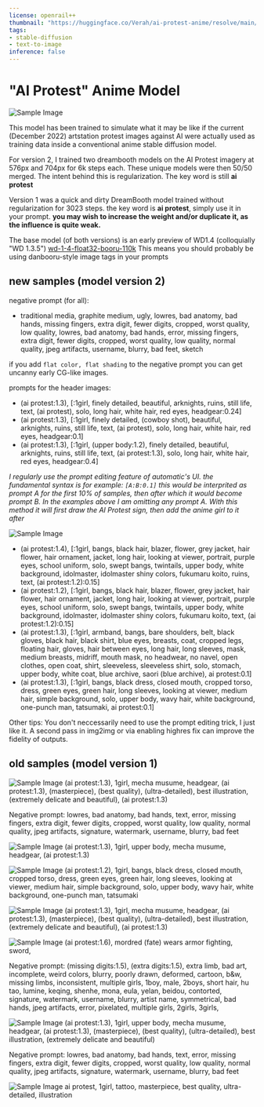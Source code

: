 ```yaml
---
license: openrail++
thumbnail: "https://huggingface.co/Verah/ai-protest-anime/resolve/main/s0.webp"
tags:
- stable-diffusion
- text-to-image
inference: false
---
```


# "AI Protest" Anime Model

![Sample Image](s0.webp)

This model has been trained to simulate what it may be like if the current (December 2022) artstation protest images against AI were actually used as training data inside a conventional anime stable diffusion model.

For version 2, I trained two dreambooth models on the AI Protest imagery at 576px and 704px for 6k steps each. These unique models were then 50/50 merged. The intent behind this is regularization. The key word is still **ai protest**


Version 1 was a quick and dirty DreamBooth model trained without regularization for 3023 steps. the key word is **ai protest**, simply use it in your prompt. **you may wish to increase the weight and/or duplicate it, as the influence is quite weak.**

The base model (of both versions) is an early preview of WD1.4 (colloquially "WD 1.3.5") [wd-1-4-float32-booru-110k](https://huggingface.co/hakurei/waifu-diffusion-v1-4/blob/9fa4a42a9c4a0948472fa909e6c1a39be0dda699/models/wd-1-4-float32-booru-110k.ckpt) This means you should probably be using danbooru-style image tags in your prompts


## new samples (model version 2)
negative prompt (for all):
- traditional media, graphite medium, ugly, lowres, bad anatomy, bad hands, missing fingers, extra digit, fewer digits, cropped, worst quality, low quality, lowres, bad anatomy, bad hands, error, missing fingers, extra digit, fewer digits, cropped, worst quality, low quality, normal quality, jpeg artifacts, username, blurry, bad feet, sketch

if you add `flat color, flat shading` to the negative prompt you can get uncanny early CG-like images.

prompts for the header images: 
- (ai protest:1.3), [:1girl, finely detailed, beautiful, arknights, ruins, still life, text, (ai protest), solo, long hair, white hair, red eyes, headgear:0.24]
- (ai protest:1.3), [:1girl, finely detailed, (cowboy shot), beautiful, arknights, ruins, still life, text, (ai protest), solo, long hair, white hair, red eyes, headgear:0.1]
- (ai protest:1.3), [:1girl, (upper body:1.2), finely detailed, beautiful, arknights, ruins, still life, text, (ai protest:1.3), solo, long hair, white hair, red eyes, headgear:0.4]

*I regularly use the prompt editing feature of automatic's UI. the fundamental syntax is for example: `[A:B:0.1]` this would be interprited as prompt A for the first 10% of samples, then after which it would become prompt B. In the examples above I am omitting any prompt A. With this method it will first draw the AI Protest sign, then add the anime girl to it after*

![Sample Image](s1.webp)
- (ai protest:1.4), [:1girl, bangs, black hair, blazer, flower, grey jacket, hair flower, hair ornament, jacket, long hair, looking at viewer, portrait, purple eyes, school uniform, solo, swept bangs, twintails, upper body, white background, idolmaster, idolmaster shiny colors, fukumaru koito, ruins, text, (ai protest:1.2):0.15]
- (ai protest:1.2), [:1girl, bangs, black hair, blazer, flower, grey jacket, hair flower, hair ornament, jacket, long hair, looking at viewer, portrait, purple eyes, school uniform, solo, swept bangs, twintails, upper body, white background, idolmaster, idolmaster shiny colors, fukumaru koito, text, (ai protest:1.2):0.15]
- (ai protest:1.3), [:1girl, armband, bangs, bare shoulders, belt, black gloves, black hair, black shirt, blue eyes, breasts, coat, cropped legs, floating hair, gloves, hair between eyes, long hair, long sleeves, mask, medium breasts, midriff, mouth mask, no headwear, no navel, open clothes, open coat, shirt, sleeveless, sleeveless shirt, solo, stomach, upper body, white coat, blue archive, saori \(blue archive\), ai protest:0.1]
- (ai protest:1.3), [:1girl, bangs, black dress, closed mouth, cropped torso, dress, green eyes, green hair, long sleeves, looking at viewer, medium hair, simple background, solo, upper body, wavy hair, white background, one-punch man, tatsumaki, ai protest:0.1]

Other tips: You don't neccessarily need to use the prompt editing trick, I just like it. A second pass in img2img or via enabling highres fix can improve the fidelity of outputs.


## old samples (model version 1)

![Sample Image](01.webp)
(ai protest:1.3), 1girl, mecha musume, headgear, (ai protest:1.3), (masterpiece), (best quality), (ultra-detailed), best illustration, (extremely delicate and beautiful), (ai protest:1.3)

Negative prompt: lowres, bad anatomy, bad hands, text, error, missing fingers, extra digit, fewer digits, cropped, worst quality, low quality, normal quality, jpeg artifacts, signature, watermark, username, blurry, bad feet


![Sample Image](02.webp)
(ai protest:1.3), 1girl, upper body, mecha musume, headgear, (ai protest:1.3)


![Sample Image](04.webp)
(ai protest:1.2), 1girl, bangs, black dress, closed mouth, cropped torso, dress, green eyes, green hair, long sleeves, looking at viewer, medium hair, simple background, solo, upper body, wavy hair, white background, one-punch man, tatsumaki


![Sample Image](05.webp)
(ai protest:1.3), 1girl, mecha musume, headgear, (ai protest:1.3), (masterpiece), (best quality), (ultra-detailed), best illustration, (extremely delicate and beautiful), (ai protest:1.3)


![Sample Image](06.webp)
(ai protest:1.6), mordred \(fate\) wears armor fighting, sword,

Negative prompt: (missing digits:1.5), (extra digits:1.5), extra limb, bad art, incomplete, weird colors, blurry, poorly drawn, deformed, cartoon, b&w, missing limbs, inconsistent, multiple girls, 1boy, male, 2boys, short hair, hu tao, lumine, keqing, shenhe, mona, eula, yelan, beidou, contorted, signature, watermark, username, blurry, artist name, symmetrical, bad hands, jpeg artifacts, error, pixelated, multiple girls, 2girls, 3girls,


![Sample Image](08.webp)
(ai protest:1.3), 1girl, upper body, mecha musume, headgear, (ai protest:1.3), (masterpiece), (best quality), (ultra-detailed), best illustration, (extremely delicate and beautiful)

Negative prompt: lowres, bad anatomy, bad hands, text, error, missing fingers, extra digit, fewer digits, cropped, worst quality, low quality, normal quality, jpeg artifacts, signature, watermark, username, blurry, bad feet

![Sample Image](09.webp)
ai protest, 1girl, tattoo, masterpiece, best quality, ultra-detailed, illustration